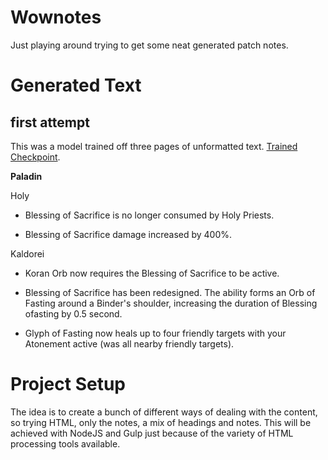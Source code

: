 # Wownotes

Just playing around trying to get some neat generated patch notes.

# Generated Text 


## first attempt 
This was a model trained off three pages of unformatted text. 
[Trained Checkpoint](https://drive.google.com/file/d/1-29OaNFlH15QLkAQ9bky07g9CjvmeU8N/view?usp=sharing).

**Paladin**


Holy

* Blessing of Sacrifice is no longer consumed by Holy Priests.

* Blessing of Sacrifice damage increased by 400%.

Kaldorei

* Koran Orb now requires the Blessing of Sacrifice to be active.

* Blessing of Sacrifice has been redesigned. The ability forms an Orb of Fasting around a Binder's shoulder, increasing the duration of Blessing ofasting by 0.5 second.

* Glyph of Fasting now heals up to four friendly targets with your Atonement active (was all nearby friendly targets).


# Project Setup

The idea is to create a bunch of different ways of dealing with the content, so trying HTML, only the notes, a mix of headings and notes. This will be achieved with NodeJS and Gulp just because of the variety of HTML processing tools available. 